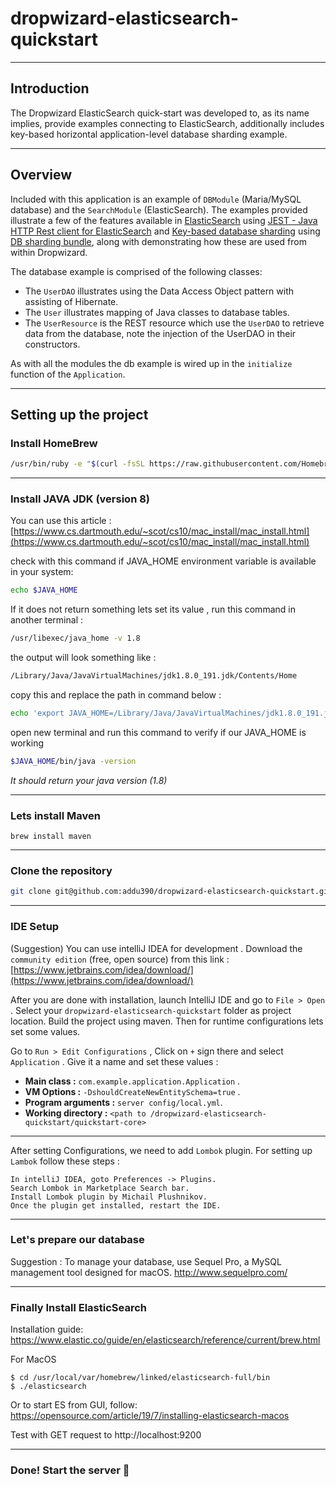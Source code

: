 # dropwizard-elasticsearch-quickstart

---
## Introduction

The Dropwizard ElasticSearch quick-start was developed to, as its name implies, provide examples connecting to ElasticSearch, 
additionally includes key-based horizontal application-level database sharding example.

---
## Overview

Included with this application is an example of `DBModule` (Maria/MySQL database) and the `SearchModule` (ElasticSearch). The examples provided illustrate a few of
the features available in [ElasticSearch](https://www.elastic.co/blog/a-practical-introduction-to-elasticsearch) using [JEST - Java HTTP Rest client for ElasticSearch](https://github.com/searchbox-io/Jest/tree/master/jest) and [Key-based database sharding](https://www.digitalocean.com/community/tutorials/understanding-database-sharding) using [DB sharding bundle](https://github.com/addu390/dropwizard-db-sharding-bundle), along with demonstrating how these are used from within
Dropwizard.

The database example is comprised of the following classes:

* The `UserDAO` illustrates using the Data Access Object pattern with assisting of Hibernate.
* The `User` illustrates mapping of Java classes to database tables.
* The `UserResource` is the REST resource which use the `UserDAO` to retrieve data from the database, note the injection
of the UserDAO in their constructors.

As with all the modules the db example is wired up in the `initialize` function of the `Application`.

---
## Setting up the project
### Install HomeBrew
```sh
/usr/bin/ruby -e "$(curl -fsSL https://raw.githubusercontent.com/Homebrew/install/master/install)"
```
---
### Install JAVA JDK (version 8)
You can use this article : [https://www.cs.dartmouth.edu/~scot/cs10/mac_install/mac_install.html](https://www.cs.dartmouth.edu/~scot/cs10/mac_install/mac_install.html)

check with this command if JAVA_HOME environment variable is available in your system:
```sh
echo $JAVA_HOME
```
If it does not return something lets set its value , run this command in another terminal :
```sh
/usr/libexec/java_home -v 1.8
```
the output will look something like :
```sh
/Library/Java/JavaVirtualMachines/jdk1.8.0_191.jdk/Contents/Home
```
copy this and replace the path in command below :
```sh
echo 'export JAVA_HOME=/Library/Java/JavaVirtualMachines/jdk1.8.0_191.jdk/Contents/Home' >> ~/.bash_profile
```
open new terminal and run this command to verify if our JAVA_HOME is working
```sh
$JAVA_HOME/bin/java -version
```
*It should return your java version (1.8)*

---
### Lets install Maven

    brew install maven
---
### Clone the repository 
```sh
git clone git@github.com:addu390/dropwizard-elasticsearch-quickstart.git
``` 
---
### IDE Setup 
(Suggestion)
You can use intelliJ IDEA for development . Download the `community edition` (free, open source) from this link : [https://www.jetbrains.com/idea/download/](https://www.jetbrains.com/idea/download/)

After you are done with installation, launch IntelliJ IDE and go to `File > Open `. Select your `dropwizard-elasticsearch-quickstart` folder as project location.
Build the project using maven. Then for runtime configurations lets set some values.

Go to `Run > Edit Configurations` , Click on `+` sign there and select `Application` . Give it a name and set these values :
- **Main class :** `com.example.application.Application` .
- **VM Options :** `-DshouldCreateNewEntitySchema=true` .
- **Program arguments :** `server config/local.yml`.
- **Working directory :** `<path to /dropwizard-elasticsearch-quickstart/quickstart-core>`
---
After setting Configurations, we need to add `Lombok` plugin. For setting up `Lambok` follow these steps :
```
In intelliJ IDEA, goto Preferences -> Plugins.
Search Lombok in Marketplace Search bar.
Install Lombok plugin by Michail Plushnikov.
Once the plugin get installed, restart the IDE.
```
---
### Let's prepare our database

Suggestion : To manage your database, use Sequel Pro, a MySQL management tool designed for macOS.
http://www.sequelpro.com/

---

### Finally Install ElasticSearch
Installation guide: https://www.elastic.co/guide/en/elasticsearch/reference/current/brew.html

For MacOS
```$xslt
$ cd /usr/local/var/homebrew/linked/elasticsearch-full/bin
$ ./elasticsearch
```
Or to start ES from GUI, follow: https://opensource.com/article/19/7/installing-elasticsearch-macos

Test with GET request to http://localhost:9200

---

### Done! Start the server 🚀

